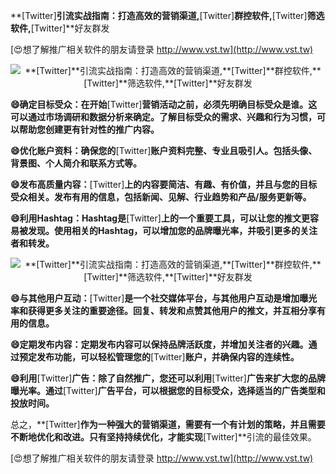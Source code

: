 **[Twitter]**引流实战指南：打造高效的营销渠道,**[Twitter]**群控软件,**[Twitter]**筛选软件,**[Twitter]**好友群发

[😍想了解推广相关软件的朋友请登录 http://www.vst.tw](http://www.vst.tw)

 <center><img src="https://vst.tw/MP4/tuiguang/png/2.png" alt="**[Twitter]**引流实战指南：打造高效的营销渠道,**[Twitter]**群控软件,**[Twitter]**筛选软件,**[Twitter]**好友群发"></center>

**😄确定目标受众：在开始**[Twitter]**营销活动之前，必须先明确目标受众是谁。这可以通过市场调研和数据分析来确定。了解目标受众的需求、兴趣和行为习惯，可以帮助您创建更有针对性的推广内容。**

**😄优化账户资料：确保您的**[Twitter]**账户资料完整、专业且吸引人。包括头像、背景图、个人简介和联系方式等。**

**😄发布高质量内容：**[Twitter]**上的内容要简洁、有趣、有价值，并且与您的目标受众相关。发布有用的信息，包括新闻、见解、行业趋势和产品/服务更新等。**

**😄利用Hashtag：Hashtag是**[Twitter]**上的一个重要工具，可以让您的推文更容易被发现。使用相关的Hashtag，可以增加您的品牌曝光率，并吸引更多的关注者和转发。**

 <center><img src="https://vst.tw/MP4/tuiguang/png/2.png" alt="**[Twitter]**引流实战指南：打造高效的营销渠道,**[Twitter]**群控软件,**[Twitter]**筛选软件,**[Twitter]**好友群发"></center>

**😄与其他用户互动：**[Twitter]**是一个社交媒体平台，与其他用户互动是增加曝光率和获得更多关注的重要途径。回复、转发和点赞其他用户的推文，并互相分享有用的信息。**

**😄定期发布内容：定期发布内容可以保持品牌活跃度，并增加关注者的兴趣。通过预定发布功能，可以轻松管理您的**[Twitter]**账户，并确保内容的连续性。**

**😄利用**[Twitter]**广告：除了自然推广，您还可以利用**[Twitter]**广告来扩大您的品牌曝光率。通过**[Twitter]**广告平台，可以根据您的目标受众，选择适当的广告类型和投放时间。**

总之，**[Twitter]**作为一种强大的营销渠道，需要有一个有计划的策略，并且需要不断地优化和改进。只有坚持持续优化，才能实现**[Twitter]**引流的最佳效果。

[😍想了解推广相关软件的朋友请登录 http://www.vst.tw](http://www.vst.tw)



